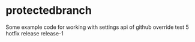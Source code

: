 # protectedbranch
Some example code for working with settings api of github
override test 5
hotfix release
release-1
